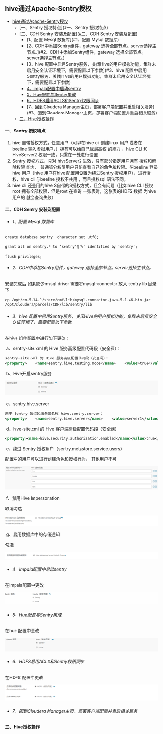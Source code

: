 ## hive通过Apache-Sentry授权

- [hive通过Apache-Sentry授权](#hive通过Apache-Sentry授权)
  - [一、Sentry 授权特点](#一、Sentry 授权特点)
  - [二、CDH Sentry 安装及配置](#二、CDH Sentry 安装及配置)
    - [1、配置 Mysql 数据库](#1、配置 Mysql 数据库)
    - [2、CDH中添加Sentry组件，gateway 选择全部节点。server选择主节点。](#2、CDH中添加Sentry组件，gateway 选择全部节点。server选择主节点。)
    - [3、hive 配置中启用Sentry服务，关闭Hive的用户模拟功能，集群未启用安全认证环境下，需要配置以下参数](#3、hive 配置中启用Sentry服务，关闭Hive的用户模拟功能，集群未启用安全认证环境下，需要配置以下参数)
    - [4、impala配置中启动sentry](#4、impala配置中启动sentry)
    - [5、Hue配置与Sentry集成](#5、Hue配置与Sentry集成)
    - [6、HDFS启用ACLS和Sentry权限同步](#6、HDFS启用ACLS和Sentry权限同步)
    - [7、回到Cloudera Manager主页，部署客户端配置并重启相关服务](#7、回到Cloudera Manager主页，部署客户端配置并重启相关服务)
  - [三、Hive授权操作](#三、Hive授权操作)

#### 一、Sentry 授权特点

1. hive 自带授权方式，任意用户（可以在hive cli 创建linux 用户 或者在 beeline 输入虚拟用户，）拥有可以给自己赋最高权 的能力 ，hive CLI 和HiveServer2 权限一致，只需在一处进行设置
2. Sentry 授权方式，只对 hiveServer2 生效，只有部分指定用户拥有 授权和解除权限 能力， 普通部分权限用户只能查看自己的角色和权限。在beeline 登录hive 用户（hive 用户在hive 配置用设置为绕过Sentry 授权用户），进行授权，hive cli 与beeline 授权不共用 ，而且授权sql 语法不同。
3. hive cli 还是用的hive S自带的S授权方式，且会有问题（比如hive CLI 授权 root 拥有全部权限，但是root 在查询 一张表时，这张表的HDFS 数据 为hive 用户的 就会查询失败）

#### 二、CDH Sentry 安装及配置

- ###### 1、配置 Mysql 数据库

```mysql
create database sentry  character set utf8;

grant all on sentry.* to 'sentry'@'%' identified by 'sentry';

flush privileges;
```

- ###### 2、CDH中添加Sentry组件，gateway 选择全部节点。server选择主节点。

安装完成后
如果缺少mysql driver
需要将mysql-connector 放入 sentry lib 目录下

```shell
cp /opt/cm-5.14.1/share/cmf/lib/mysql-connector-java-5.1.46-bin.jar /opt/cloudera/parcels/CDH/lib/sentry/lib
```

- ###### 3、hive 配置中启用Sentry服务，关闭Hive的用户模拟功能，集群未启用安全认证环境下，需要配置以下参数

在hive 组件配置中进行如下更改：

​	a、sentry-site.xml 的 Hive 服务高级配置代码段（安全阀）：

```xml
sentry-site.xml 的 Hive 服务高级配置代码段（安全阀）：
<property>    <name>sentry.hive.testing.mode</name>    <value>true</value></property>
```

​	b、Hive开启sentry服务

![hive-1](./images/hive-1.png)

​	c、sentry.hive.server

``` xml
用于 Sentry 授权的服务器名称 hive.sentry.server：
<property>    <name>sentry.hive.server</name>    <value>server1</value></property>
```

​	d、hive-site.xml 的 Hive 客户端高级配置代码段（安全阀）

```xml
<property><name>hive.security.authorization.enabled</name><value>true</value></property><property><name>hive.security.authorization.createtable.owner.grants</name><value>ALL</value></property><property><name>hive.security.authorization.task.factory</name><value>org.apache.hadoop.hive.ql.parse.authorization.HiveAuthorizationTaskFactoryImpl</value></property>
```

​	e、绕过 Sentry 授权用户（sentry.metastore.service.users）

配置中的用户可以进行创建角色和授权行为， 其他用户不可

![hive-2](./images/hive-2.png)

​	f、禁用Hive Impersonation

取消勾选

![hive-3](./images/hive-3.png)

​	g、启用数据库中的存储通知

勾选

![hive-4](./images/hive-4.png)

- ###### 4、impala配置中启动sentry

在impala配置中更改

![hive-5](./images/hive-5.png)

- ###### 5、Hue配置与Sentry集成

在hue 配置中更改

![hive-6](./images/hive-6.png)

- ###### 6、HDFS启用ACLS和Sentry权限同步

在HDFS 配置中更改

![hive-7](./images/hive-7.png)

- ###### 7、回到Cloudera Manager主页，部署客户端配置并重启相关服务

#### 三、Hive授权操作
